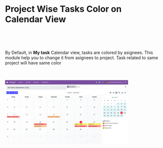  <div>
		<br>
        <br>
        <div class="text-center bg-success my-10 py-2">
            <h1 class="text-center">Project Wise Tasks Color on Calendar View</h1>
        </div>
        <br>
        <br>
        <br>
        <p>
            By Default, in <b>My task</b> Calendar view, tasks are colored by asignees.
			This module help you to change it from asignees to project.
            Task related to same project will have same color
        </p>
		<br>
        <br>
        <div style="width:80%;">
            <div class="img img-responsive text-center">
                <img src="/project_wise_task_colors/static/description/Banner.png">
            </div>
        </div>
    </div>
